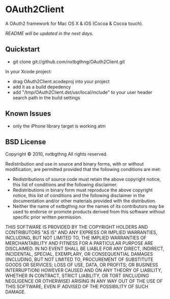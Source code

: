 # OAuth2Client

A OAuth2 framework for Mac OS X & iOS (Cocoa & Cocoa touch).

*README will be updated in the next days.*

## Quickstart

- git clone git://github.com/nxtbgthng/OAuth2Client.git

In your Xcode project:

- drag OAuth2Client.xcodeproj into your project
- add it as a build depedency
- add "/tmp/OAuth2Client.dst/usr/local/include" to your user header search path in the build settings


## Known Issues

- only the iPhone library target is working atm

## BSD License 

Copyright © 2010, nxtbgthng
All rights reserved.

Redistribution and use in source and binary forms, with or without
modification, are permitted provided that the following conditions are met:

* Redistributions of source code must retain the above copyright
  notice, this list of conditions and the following disclaimer.
* Redistributions in binary form must reproduce the above copyright
  notice, this list of conditions and the following disclaimer in the
  documentation and/or other materials provided with the distribution.
* Neither the name of nxtbgthng nor the
  names of its contributors may be used to endorse or promote products
  derived from this software without specific prior written permission.

THIS SOFTWARE IS PROVIDED BY THE COPYRIGHT HOLDERS AND CONTRIBUTORS "AS IS" AND
ANY EXPRESS OR IMPLIED WARRANTIES, INCLUDING, BUT NOT LIMITED TO, THE IMPLIED
WARRANTIES OF MERCHANTABILITY AND FITNESS FOR A PARTICULAR PURPOSE ARE
DISCLAIMED. IN NO EVENT SHALL <COPYRIGHT HOLDER> BE LIABLE FOR ANY
DIRECT, INDIRECT, INCIDENTAL, SPECIAL, EXEMPLARY, OR CONSEQUENTIAL DAMAGES
(INCLUDING, BUT NOT LIMITED TO, PROCUREMENT OF SUBSTITUTE GOODS OR SERVICES;
LOSS OF USE, DATA, OR PROFITS; OR BUSINESS INTERRUPTION) HOWEVER CAUSED AND
ON ANY THEORY OF LIABILITY, WHETHER IN CONTRACT, STRICT LIABILITY, OR TORT
(INCLUDING NEGLIGENCE OR OTHERWISE) ARISING IN ANY WAY OUT OF THE USE OF THIS
SOFTWARE, EVEN IF ADVISED OF THE POSSIBILITY OF SUCH DAMAGE.